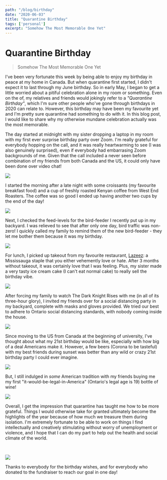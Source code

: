 ```yaml
---
path: "/blog/birthday"
date: "2020-06-03"
title: "Quarantine Birthday"
tags: ['personal']
excerpt: "Somehow The Most Memorable One Yet"
---
```


# Quarantine Birthday
> Somehow The Most Memorable One Yet

I've been very fortunate this week by being able to enjoy my birthday in peace at my home in Canada. 
But when quarantine first started, I didn't expect it to last through my June birthday. So in early May,
I began to get a little worried about a pitiful celebration alone in my room or something. Even on the of, my relatives and friends
would jokingly refer to a *"Quarantine Birthday"*, which I'm sure other people who've gone through birthdays in 2020 can relate to. However, this birthday may have been my favourite yet and I'm pretty sure quarantine had something to do with it. In this blog post, I would like to share why my otherwise mundane celebration actually was the most memorable.

The day started at midnight with my sister dropping a laptop in my room with my first ever surprise birthday party over Zoom. I'm really grateful for
everybody hopping on the call, and it was really heartwarming to see (I was also genuinely surprised), even if everybody had embarrasing Zoom backgrounds of me.
Given that the call included a never seen before combination of my friends from both Canada and the US, it could only have been done over video chat!

![](https://i.imgur.com/IXYVAI9.jpg)

I started the morning after a late night with some croissants (my favourite breakfast food) and a cup of freshly roasted Kenyan coffee from West End Roasters. The coffee was so good I ended up having another two cups by the end of the day!

![](https://i.imgur.com/EMYY0KL.png)

Next, I checked the feed-levels for the bird-feeder I recently put up in my backyard. I was relieved
to see that after only one day, bird traffic was non-zero! I quickly called my family to remind them
of the new bird-feeder - they let me bother them because it was my birthday.

![](https://i.imgur.com/CeCkTxm.jpg)

For lunch, I picked up takeout from my favourite restaurant, [Lazeez](https://lazeezshawarma.com/): a Mississauga staple 
that you either vehemently love or hate. After 3 months without takeout, it was certainly love that I was feeling. Plus,
my sister made a very tasty ice cream cake (I can't eat normal cake) to really sell the birthday vibe.

![](https://i.imgur.com/clE1J7r.jpg)

After forcing my family to watch The Dark Knight Rises with me (in all of its three-hour glory), I invited my 
friends over for a social distancing party in my backyard, complete with masks and gloves provided. We tried our best to
adhere to Ontario social distancing standards, with nobody coming inside the house.

![](https://i.imgur.com/jpqCdsb.jpg)

Since moving to the US from Canada at the beginning of university, I've thought about what my 21st birthday would be like, especially
with how big of a deal Americans make it. However, a few beers (Corona to be tasteful) with my best friends during sunset was better than any wild or crazy 21st birthday party I could ever imagine.

![](https://i.imgur.com/oivVSK1.jpg)

But, I still indulged in *some* American tradition with my friends buying me my first "it-would-be-legal-in-America" (Ontario's legal age is 19) bottle of wine!

![](https://i.imgur.com/6hBP77Z.jpg)

Overall, I get the impression that quarantine has taught me how to be more grateful. Things I would otherwise take for granted
ultimately become the highlights of the year because of how much we treasure them during isolation. I'm extremely fortunate to be able to 
work on things I find intellectually and creatively stimulating without worry of unemployment or violence, and I hope that I can do my part
to help out the health and social climate of the world.

<br>

![](https://i.imgur.com/894DmAn.jpg)

Thanks to everybody for the birthday wishes, and for everybody who donated to the fundraiser to reach our goal in one day!